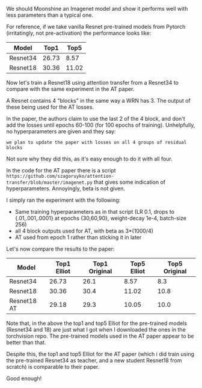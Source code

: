 We should Moonshine an Imagenet model and show it performs well with less parameters than a typical one.

For reference, if we take vanilla Resnet pre-trained models from Pytorch (irritatingly, not pre-activation) the performance looks like:

| Model    |  Top1   |  Top5   |
|----------|---------|---------|
| Resnet34 | 26.73   |  8.57   |    
| Resnet18 | 30.36   | 11.02   |     

Now let's train a Resnet18 using attention transfer from a Resnet34 to compare with the same experiment in the AT paper.

A Resnet contains 4 "blocks" in the same way a WRN has 3. The output of these being used for the AT losses.

In the paper, the authors claim to use the last 2 of the 4 block, and don't add the losses until epochs 60-100 (for 100 epochs of training). Unhelpfully, no hyperparameters are given and they say:

```we plan to update the paper with losses on all 4 groups of residual blocks```

Not sure why they did this, as it's easy enough to do it with all four.

In the code for the AT paper there is a script `https://github.com/szagoruyko/attention-transfer/blob/master/imagenet.py` that gives some indication of hyperparameters. Annoyingly, beta is not given.

I simply ran the experiment with the following:

- Same training hyperparameters as in that script (LR 0.1, drops to {.01,.001,.0001} at epochs {30,60,90}, weight-decay 1e-4, batch-size 256)
- all 4 block outputs used for AT, with beta as 3*(1000/4)
- AT used from epoch 1 rather than sticking it in later

Let's now compare the results to the paper:

| Model       | Top1 Elliot |  Top1 Original  |  Top5 Elliot |  Top5 Original  |
|-------------|-------------|-----------------|--------------|-----------------|
| Resnet34    | 26.73       |  26.1           | 8.57         | 8.3             |    
| Resnet18    | 30.36       |  30.4           | 11.02        | 10.8            |
| Resnet18 AT | 29.18       |  29.3           | 10.05        | 10.0            |

Note that, in the above the top1 and top5 Elliot for the pre-trained models (Resnet34 and 18) are just what I got when I downloaded the ones in the torchvision repo. The pre-trained models used in the AT paper appear to be better than that.

Despite this, the top1 and top5 Elliot for the AT paper (which i did train using the pre-trained Resnet34 as teacher, and a new student Resnet18 from scratch) is comparable to their paper.

Good enough!
